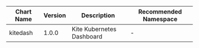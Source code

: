 | Chart Name | Version | Description | Recommended Namespace |
|-------------|----------|-------------|------------------------|
| kitedash | 1.0.0 | Kite Kubernetes Dashboard | - |
